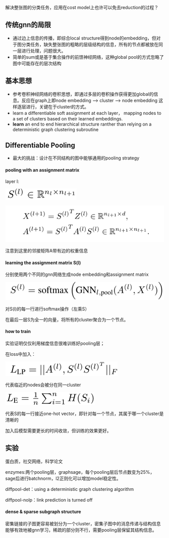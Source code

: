 解决整张图的分类任务，应用在cost model上也许可以免去reduction的过程？

## 传统gnn的局限

- 通过边上信息的传播，即综合local structure得到node的embedding，但对于图分类任务，缺失整张图的粗略的层级结构的信息，所有的节点都被放在同一层进行处理，问题很大。
- 简单的sum或是基于集合操作的前馈神经网络，这种global pool的方式忽略了图中可能存在的层次结构

## 基本思想

- 参考卷积神经网络的卷积思想，即通过多层的卷积操作获得更加global的信息。反应在graph上即node embedding —> cluster —> node embedding 这样逐层进行，关键在于cluster的方式。
- learn a differentiable soft assignment at each layer， mapping nodes to a set of clusters based on their learned embeddings.
- **learn** an end to end hierarchical structure ranther than relying on a deterministic graph clustering subroutine

## Differentiable Pooling

- 最大的挑战：设计在不同结构的图中能够通用的pooling strategy

#### pooling with an assignment matrix

layer l:

![截图](4d440a9d49ad108a02e8113d6e6578ba.png)

![截图](2c3e3997c6272cf002d04168e74ff56c.png)

注意到这里的邻接矩阵A带有边的权重信息

#### learning the assignment matrix S(l)

分别使用两个不同的gnn网络生成node embedding和assignment matrix

![截图](8cea07e98f169ce215f2fedb19d5bd35.png)

对S(l)的每一行进行softmax操作（左乘S）

在最后一层S为全一的向量，将所有的cluster聚合为一个节点。

#### how to train

实验证明仅仅利用梯度信息很难训练好pooling层；

在loss中加入：

![截图](fdaaa010be330382dbae4d26f7a64197.png)

代表临近的nodes会被分在同一cluster

![截图](bf1c8af07ae2bba368b9abe670df418b.png)

代表S的每一行接近one-hot vector，即针对每一个节点，其属于哪一个cluster是清晰的

加入后模型需要更长的时间收敛，但训练的效果更好。

## 实验
蛋白质，社交网络，科学论文

enzymes:两个pooling层，graphsage，每个pooling层后节点数变为25%，sage后进行batchnorm，l2正则化可以增加model稳定性。

diffpool-det：using a deterministic graph clustering algorithm

diffpool-nolp：link prediction is turned off

#### dense & sparse subgraph structure

密集链接的子图更容易被划分为一个cluster，密集子图中的消息传递与结构信息能够有效地被gnn学习，稀疏的部分则不行，需要pooling层保留其结构信息。

